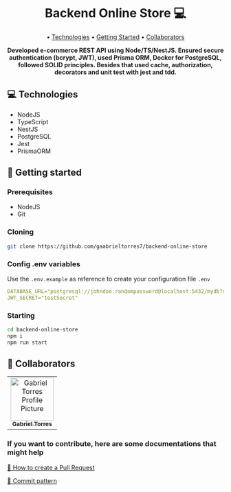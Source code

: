 <h1 align="center" style="font-weight: bold;">Backend Online Store 💻</h1>

<p align="center">
 • <a href="#technologies">Technologies</a> • 
 <a href="#started">Getting Started</a> • 
 <a href="#colab">Collaborators</a>
</p>

<p align="center">
    <b>Developed e-commerce REST API using Node/TS/NestJS. Ensured secure authentication (bcrypt, JWT), used Prisma ORM, Docker for PostgreSQL, followed SOLID principles. Besides that used cache, authorization, decorators and unit test with jest and tdd.</b>
</p>

<h2 id="technologies">💻 Technologies</h2>

- NodeJS
- TypeScript
- NestJS
- PostgreSQL
- Jest
- PrismaORM

<h2 id="started">🚀 Getting started</h2>

<h3>Prerequisites</h3>

- NodeJS
- Git

<h3>Cloning</h3>

```bash
git clone https://github.com/gaabrieltorres7/backend-online-store
```

<h3>Config .env variables</h2>

Use the `.env.example` as reference to create your configuration file `.env`

```yaml
DATABASE_URL="postgresql://johndoe:randompassword@localhost:5432/mydb?schema=public"
JWT_SECRET="testSecret"
```

<h3>Starting</h3>

```bash
cd backend-online-store
npm i
npm run start
```

<h2 id="colab">🤝 Collaborators</h2>

<table>
  <tr>
    <td align="center">
      <a href="#">
        <img src="https://avatars.githubusercontent.com/u/98062444?v=4" width="100px;" alt="Gabriel Torres Profile Picture"/><br>
        <sub>
          <b>Gabriel Torres</b>
        </sub>
      </a>
    </td>
  </tr>
</table>

<h3>If you want to contribute, here are some documentations that might help</h3>

[📝 How to create a Pull Request](https://www.atlassian.com/br/git/tutorials/making-a-pull-request)

[💾 Commit pattern](https://gist.github.com/joshbuchea/6f47e86d2510bce28f8e7f42ae84c716)
